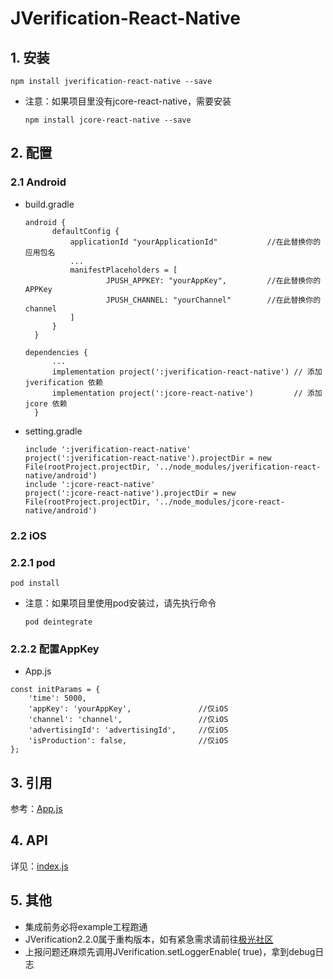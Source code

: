 # JVerification-React-Native

## 1. 安装

```
npm install jverification-react-native --save
```

* 注意：如果项目里没有jcore-react-native，需要安装

  ```
  npm install jcore-react-native --save
  ```

## 2. 配置

### 2.1 Android

* build.gradle

  ```
  android {
        defaultConfig {
            applicationId "yourApplicationId"           //在此替换你的应用包名
            ...
            manifestPlaceholders = [
                    JPUSH_APPKEY: "yourAppKey",         //在此替换你的APPKey
                    JPUSH_CHANNEL: "yourChannel"        //在此替换你的channel
            ]
        }
    }
  ```

  ```
  dependencies {
        ...
        implementation project(':jverification-react-native') // 添加 jverification 依赖
        implementation project(':jcore-react-native')         // 添加 jcore 依赖
    }
  ```

* setting.gradle

  ```
  include ':jverification-react-native'
  project(':jverification-react-native').projectDir = new File(rootProject.projectDir, '../node_modules/jverification-react-native/android')
  include ':jcore-react-native'
  project(':jcore-react-native').projectDir = new File(rootProject.projectDir, '../node_modules/jcore-react-native/android')
  ```

### 2.2 iOS

### 2.2.1 pod

```
pod install
```

* 注意：如果项目里使用pod安装过，请先执行命令

  ```
  pod deintegrate
  ```
  
### 2.2.2 配置AppKey

* App.js
```
const initParams = {
    'time': 5000,
    'appKey': 'yourAppKey',               //仅iOS
    'channel': 'channel',                 //仅iOS
    'advertisingId': 'advertisingId',     //仅iOS
    'isProduction': false,                //仅iOS
};
```

## 3. 引用

参考：[App.js](https://github.com/jpush/jverification-react-native/tree/master/example/App.js)

## 4. API

详见：[index.js](https://github.com/jpush/jverification-react-native/tree/master/index.js)

## 5.  其他

* 集成前务必将example工程跑通
* JVerification2.2.0属于重构版本，如有紧急需求请前往[极光社区](https://community.jiguang.cn/c/question)
* 上报问题还麻烦先调用JVerification.setLoggerEnable( true)，拿到debug日志

 